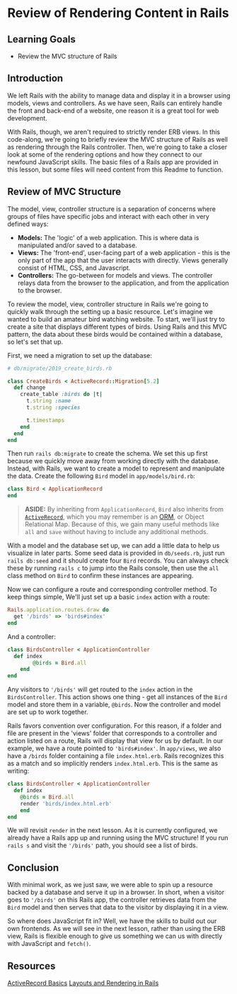 # Review of Rendering Content in Rails

## Learning Goals

- Review the MVC structure of Rails

## Introduction

We left Rails with the ability to manage data and display it in a browser using
models, views and controllers. As we have seen, Rails can entirely handle the
front and back-end of a website, one reason it is a great tool for web
development.

With Rails, though, we aren't required to strictly render ERB views. In this
code-along, we're going to briefly review the MVC structure of Rails as well as
rendering through the Rails controller. Then, we're going to take a closer look
at some of the rendering options and how they connect to our newfound JavaScript
skills. The basic files of a Rails app are provided in this lesson, but some
files will need content from this Readme to function.

## Review of MVC Structure

The model, view, controller structure is a separation of concerns where groups
of files have specific jobs and interact with each other in very defined ways:

- **Models:** The 'logic' of a web application. This is where data is
  manipulated and/or saved to a database.
- **Views:** The 'front-end', user-facing part of a web application - this is
  the only part of the app that the user interacts with directly. Views generally
  consist of HTML, CSS, and Javascript.
- **Controllers:** The go-between for models and views. The controller relays
  data from the browser to the application, and from the application to the
  browser.

To review the model, view, controller structure in Rails we're going to quickly
walk through the setting up a basic resource. Let's imagine we wanted to build
an amateur bird watching website. To start, we'll just try to create a site that
displays different types of birds. Using Rails and this MVC pattern, the data
about these birds would be contained within a database, so let's set that up.

First, we need a migration to set up the database:

```ruby
# db/migrate/2019_create_birds.rb

class CreateBirds < ActiveRecord::Migration[5.2]
  def change
    create_table :birds do |t|
      t.string :name
      t.string :species

      t.timestamps
    end
  end
end
```

Then run `rails db:migrate` to create the schema. We set this up first because we quickly move away from working directly with the database. Instead, with Rails, we want to create a model to represent and manipulate the
data. Create the following `Bird` model in `app/models/bird.rb`:

```ruby
class Bird < ApplicationRecord
end
```

> **ASIDE:** By inheriting from `ApplicationRecord`, `Bird` also inherits from
> [`ActiveRecord`][activerecord], which you may remember is an [ORM][], or Object
> Relational Map. Because of this, we gain many useful methods like `all` and
> `save` without having to include any additional methods.

With a model and the database set up, we can add a little data to help us visualize in later parts. Some seed data is provided in `db/seeds.rb`, just run `rails db:seed` and it should create four `Bird` records. You can always check these by running `rails c` to jump into the Rails console, then use the `all` class method on `Bird` to confirm these instances are appearing.

Now we can configure a route and corresponding controller method. To keep things
simple, We'll just set up a basic `index` action with a route:

```ruby
Rails.application.routes.draw do
  get '/birds' => 'birds#index'
end
```

And a controller:

```ruby
class BirdsController < ApplicationController
  def index
		@birds = Bird.all
	end
end
```

Any visitors to `'/birds'` will get routed to the `index` action in the
`BirdsController`. This action shows one thing - get all instances of the `Bird`
model and store them in a variable, `@birds`. Now the controller and model are
set up to work together.

Rails favors convention over configuration. For this reason, if a folder and
file are present in the 'views' folder that corresponds to a controller and
action listed on a route, Rails will display that view for us by default. In our
example, we have a route pointed to `'birds#index'`. In `app/views`, we also
have a `/birds` folder containing a file `index.html.erb`. Rails recognizes this
as a match and so implicitly renders `index.html.erb`. This is the same as writing:

```ruby
class BirdsController < ApplicationController
  def index
    @birds = Bird.all
    render 'birds/index.html.erb'
	end
end
```

We will revisit `render` in the next lesson. As it is currently configured, we
already have a Rails app up and running using the MVC structure! If you run
`rails s` and visit the `'/birds'` path, you should see a list of birds.

## Conclusion

With minimal work, as we just saw, we were able to spin up a resource backed by a database and serve it up in a browser. In short, when a visitor goes to `'/birds'` on
this Rails app, the controller retrieves data from the `Bird` model and then serves that data to the visitor by displaying it in a view. 

So where does JavaScript fit in? Well, we have the skills to build out our own
frontends. As we will see in the next lesson, rather than using the ERB view,
Rails is flexible enough to give us something we can us with directly with
JavaScript and `fetch()`.

## Resources

[ActiveRecord Basics][activerecord]
[Layouts and Rendering in Rails][layouts]

[activerecord]: https://guides.rubyonrails.org/active_record_basics.html
[layouts]: https://guides.rubyonrails.org/v5.2/layouts_and_rendering.html
[orm]: https://en.wikipedia.org/wiki/Object-relational_mapping